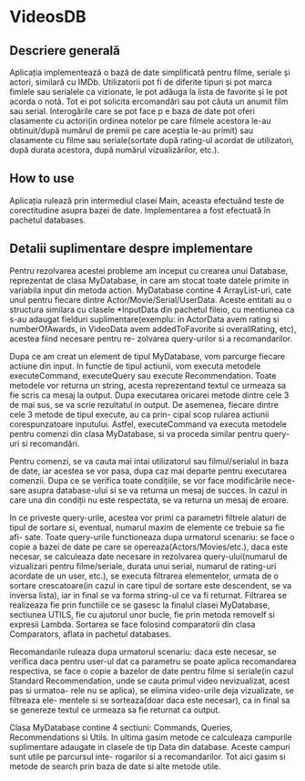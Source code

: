 # VideosDB

## Descriere generală
Aplicația implementează o bază de date simplificată pentru filme, seriale și actori, similară cu IMDb. Utilizatorii pot fi de diferite tipuri și pot marca fimlele sau serialele ca vizionate, le pot adăuga la lista de favorite și le pot acorda o notă. Tot ei pot solicita ercomandări sau pot căuta un anumit film sau serial.
Interogările care se pot face p e baza de date pot oferi clasamente cu actori(in ordinea notelor pe care filmele acestora le-au obtinuit/după numărul de premii pe care aceștia le-au primit) sau clasamente cu filme sau seriale(sortate după rating-ul acordat de utilizatori, după durata acestora, după numărul vizualizărilor, etc.).

## How to use
Aplicația rulează prin intermediul clasei Main, aceasta efectuând teste de corectitudine asupra bazei de date. Implementarea a fost efectuată în pachetul databases.


## Detalii suplimentare despre implementare
Pentru rezolvarea acestei probleme am inceput cu crearea unui Database, reprezentat
de clasa MyDatabase, in care am stocat toate datele primite in variabila input
din metoda action. MyDatabase contine 4 ArrayList-uri, cate unul pentru fiecare
dintre Actor/Movie/Serial/UserData. Aceste entitati au o structura similara cu
clasele *InputData din pachetul fileio, cu mentiunea ca s-au adaugat fielduri
suplimentare(exemplu: in ActorData avem rating si numberOfAwards, in VideoData
avem addedToFavorite si overallRating, etc), acestea fiind necesare pentru re-
zolvarea query-urilor si a recomandarilor.

Dupa ce am creat un element de tipul MyDatabase, vom parcurge fiecare actiune
din input. In functie de tipul actiunii, vom executa metodele executeCommand,
executeQuery sau execute Recommendation. Toate metodele vor returna un string,
acesta reprezentand textul ce urmeaza sa fie scris ca mesaj la output. Dupa
executarea oricarei metode dintre cele 3 de mai sus, se va scrie rezultatul in
output. De asemenea, fiecare dintre cele 3 metode de tipul execute, au ca prin-
cipal scop rularea actiunii corespunzatoare inputului. Astfel, executeCommand
va executa metodele pentru comenzi din clasa MyDatabase, si va proceda similar
pentru query-uri si recomandări.

Pentru comenzi, se va cauta mai intai utilizatorul sau filmul/serialul in baza
de date, iar acestea se vor pasa, dupa caz mai departe pentru executarea
comenzii. Dupa ce se verifica toate condițiile, se vor face modificările nece-
sare asupra database-ului si se va returna un mesaj de succes. In cazul in care
una din condiții nu este respectata, se va returna un mesaj de eroare.

In ce priveste query-urile, acestea vor primi ca parametri filtrele alaturi de
tipul de sortare si, eventual, numarul maxim de elemente ce trebuie sa fie afi-
sate. Toate query-urile functioneaza dupa urmatorul scenariu: se face o copie
a bazei de date pe care se opereaza(Actors/Movies/etc.), daca este necesar, se
calculeaza date necesare in rezolvarea query-ului(numarul de vizualizari pentru
filme/seriale, durata unui serial, numarul de rating-uri acordate de un user,
etc.), se executa filtrarea elementelor, urmata de o sortare crescatoare(in
cazul in care tipul de sortare este descendent, se va inversa lista), iar in
final se va forma string-ul ce va fi returnat.
Filtrarea se realizeaza fie prin functiile ce se gasesc la finalul clasei
MyDatabase, sectiunea UTILS, fie cu ajutorul unor bucle, fie prin metoda
removeIf si expresii Lambda. Sortarea se face folosind comparatorii din clasa
Comparators, aflata in pachetul databases.

Recomandarile ruleaza dupa urmatorul scenariu: daca este necesar, se verifica
daca pentru user-ul dat ca parametru se poate aplica recomandarea respectiva,
se face o copie a bazelor de date pentru filme si seriale(in cazul Standard
Recommendation, unde se cauta primul video nevizualizat, acest pas si urmatoa-
rele nu se aplica), se elimina video-urile deja vizualizate, se filtreaza ele-
mentele si se sorteaza(doar daca este necesar), ca in final sa se genereze
textul ce urmeaza sa fie returnat ca output.

Clasa MyDatabase contine 4 sectiuni: Commands, Queries, Recommendations si
Utils. In ultima gasim metode ce calculeaza campurile suplimentare adaugate in
clasele de tip Data din database. Aceste campuri sunt utile pe parcursul inte-
rogarilor si a recomandarilor. Tot aici gasim si metode de search prin baza de
date si alte metode utile.
